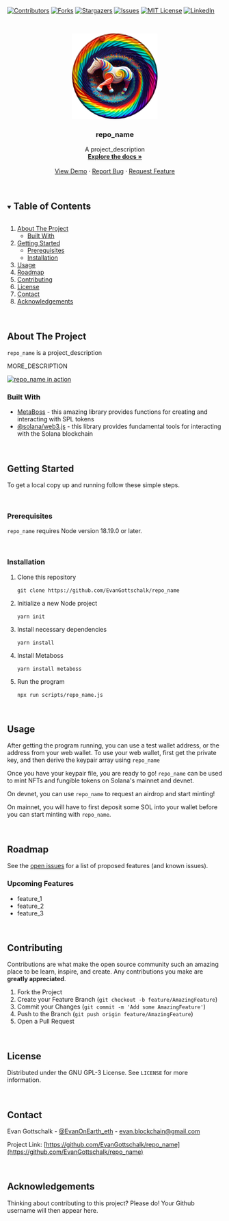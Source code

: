 <!--
*** Do a search and replace for the following:
*** EvanGottschalk, repo_name, EvanOnEarth_eth, evan.blockchain@gmail.com, project_description
-->

<!-- PROJECT SHIELDS -->
<!--
*** I'm using markdown "reference style" links for readability.
*** Reference links are enclosed in brackets [ ] instead of parentheses ( ).
*** See the bottom of this document for the declaration of the reference variables
*** for contributors-url, forks-url, etc. This is an optional, concise syntax you may use.
*** https://www.markdownguide.org/basic-syntax/#reference-style-links
-->
[![Contributors][contributors-shield]][contributors-url]
[![Forks][forks-shield]][forks-url]
[![Stargazers][stars-shield]][stars-url]
[![Issues][issues-shield]][issues-url]
[![MIT License][license-shield]][license-url]
[![LinkedIn][linkedin-shield]][linkedin-url]



<!-- PROJECT LOGO -->
<br />
<p align="center">
  <!--   <a href="https://github.com/EvanGottschalk/repo_name">
    <img src="README_images/logo.png" alt="Logo" width="250" height="130">
  </a> -->
  <a href="https://github.com/EvanGottschalk/repo_name">
    <img src="README_images/banner.png" alt="repo_name" height="200">
  </a>

  <h3 align="center">repo_name</h3>

  <p align="center">
    A project_description
    <br />
    <a href="https://github.com/EvanGottschalk/repo_name"><strong>Explore the docs »</strong></a>
    <br />
    <br />
    <a href="https://github.com/EvanGottschalk/repo_name">View Demo</a>
    ·
    <a href="https://github.com/EvanGottschalk/repo_name/issues">Report Bug</a>
    ·
    <a href="https://github.com/EvanGottschalk/repo_name/issues">Request Feature</a>
  </p>
</p>




<br>





<!-- TABLE OF CONTENTS -->
<details open="open">
  <summary><h2 style="display: inline-block">Table of Contents</h2></summary>
  <ol>
    <li>
      <a href="#about-the-project">About The Project</a>
      <ul>
        <li><a href="#built-with">Built With</a></li>
      </ul>
    </li>
    <li>
      <a href="#getting-started">Getting Started</a>
      <ul>
        <li><a href="#prerequisites">Prerequisites</a></li>
        <li><a href="#installation">Installation</a></li>
      </ul>
    </li>
    <li><a href="#usage">Usage</a></li>
    <li><a href="#roadmap">Roadmap</a></li>
    <li><a href="#contributing">Contributing</a></li>
    <li><a href="#license">License</a></li>
    <li><a href="#contact">Contact</a></li>
    <li><a href="#acknowledgements">Acknowledgements</a></li>
  </ol>
</details>





<br>






<!-- ABOUT THE PROJECT -->
## About The Project

`repo_name` is a project_description

MORE_DESCRIPTION


<a href="https://github.com/EvanGottschalk/repo_name">
  <img src="README_images/screenshot.png" alt="repo_name in action" height="200">
</a>


<br>






### Built With

* [MetaBoss](https://metaboss.rs/) - this amazing library provides functions for creating and interacting with SPL tokens
* [@solana/web3.js](https://solana-labs.github.io/solana-web3.js/) - this library provides fundamental tools for interacting with the Solana blockchain






<br>







<!-- GETTING STARTED -->
## Getting Started

To get a local copy up and running follow these simple steps.




<br>





### Prerequisites

`repo_name` requires Node version 18.19.0 or later.




<br>





### Installation

1. Clone this repository
   ```
   git clone https://github.com/EvanGottschalk/repo_name
   ```
2. Initialize a new Node project
   ```
   yarn init
   ```
3. Install necessary dependencies
   ```
   yarn install
   ```
4. Install Metaboss
   ```
   yarn install metaboss
   ```
5. Run the program
   ```
   npx run scripts/repo_name.js
   ```




<br>





<!-- USAGE EXAMPLES -->
## Usage

After getting the program running, you can use a test wallet address, or the address from your web wallet. To use your web wallet, first get the private key, and then derive the keypair array using `repo_name`

Once you have your keypair file, you are ready to go! `repo_name` can be used to mint NFTs and fungible tokens on Solana's mainnet and devnet.

On devnet, you can use `repo_name` to request an airdrop and start minting!

On mainnet, you will have to first deposit some SOL into your wallet before you can start minting with `repo_name`.




<br>





<!-- ROADMAP -->
## Roadmap

See the [open issues](https://github.com/EvanGottschalk/repo_name/issues) for a list of proposed features (and known issues).

### Upcoming Features

* feature_1
* feature_2
* feature_3



<br>





<!-- CONTRIBUTING -->
## Contributing

Contributions are what make the open source community such an amazing place to be learn, inspire, and create. Any contributions you make are **greatly appreciated**.

1. Fork the Project
2. Create your Feature Branch (`git checkout -b feature/AmazingFeature`)
3. Commit your Changes (`git commit -m 'Add some AmazingFeature'`)
4. Push to the Branch (`git push origin feature/AmazingFeature`)
5. Open a Pull Request





<br>






<!-- LICENSE -->
## License

Distributed under the GNU GPL-3 License. See `LICENSE` for more information.





<br>






<!-- CONTACT -->
## Contact

Evan Gottschalk - [@EvanOnEarth_eth](https://twitter.com/EvanOnEarth_eth) - evan.blockchain@gmail.com

Project Link: [https://github.com/EvanGottschalk/repo_name](https://github.com/EvanGottschalk/repo_name)





<br>






<!-- ACKNOWLEDGEMENTS -->
## Acknowledgements

Thinking about contributing to this project? Please do! Your Github username will then appear here.





<!-- MARKDOWN LINKS & IMAGES -->
<!-- https://www.markdownguide.org/basic-syntax/#reference-style-links -->
[contributors-shield]: https://img.shields.io/github/contributors/EvanGottschalk/repo_name.svg?style=for-the-badge
[contributors-url]: https://github.com/EvanGottschalk/repo_name/graphs/contributors
[forks-shield]: https://img.shields.io/github/forks/EvanGottschalk/repo_name.svg?style=for-the-badge
[forks-url]: https://github.com/EvanGottschalk/repo_name/network/members
[stars-shield]: https://img.shields.io/github/stars/EvanGottschalk/repo_name.svg?style=for-the-badge
[stars-url]: https://github.com/EvanGottschalk/repo_name/stargazers
[issues-shield]: https://img.shields.io/github/issues/EvanGottschalk/repo_name.svg?style=for-the-badge
[issues-url]: https://github.com/EvanGottschalk/repo_name/issues
[license-shield]: https://img.shields.io/github/license/EvanGottschalk/repo_name.svg?style=for-the-badge
[license-url]: https://github.com/EvanGottschalk/repo_name/blob/master/LICENSE.txt
[linkedin-shield]: https://img.shields.io/badge/-LinkedIn-black.svg?style=for-the-badge&logo=linkedin&colorB=555
[linkedin-url]: https://linkedin.com/in/EvanGottschalk
